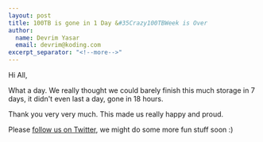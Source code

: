 ```yaml
---
layout: post
title: 100TB is gone in 1 Day &#35Crazy100TBWeek is Over
author:
  name: Devrim Yasar
  email: devrim@koding.com
excerpt_separator: "<!--more-->"
---
```


Hi All,

What a day. We really thought we could barely finish this much storage in 7 days, it didn't even last a day, gone in 18 hours.
<!--more-->

Thank you very very much. This made us really happy and proud.

Please [follow us on Twitter][1],  we might do some more fun stuff soon :)

[1]: http://twitter.com/koding
